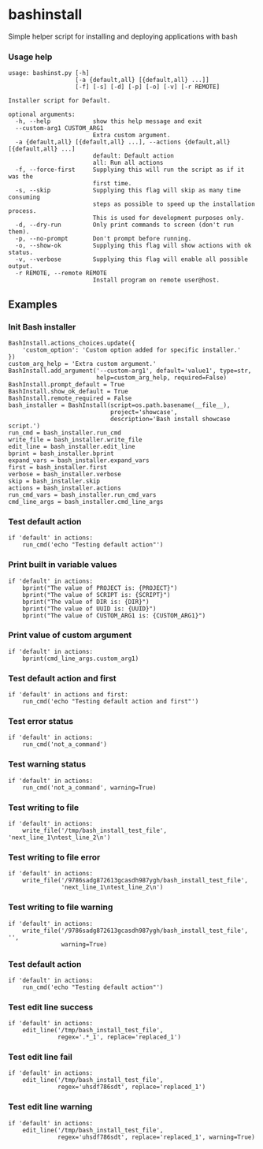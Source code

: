 # bashinstall
Simple helper script for installing and deploying applications with bash

### Usage help

```
usage: bashinst.py [-h]
                   [-a {default,all} [{default,all} ...]]
                   [-f] [-s] [-d] [-p] [-o] [-v] [-r REMOTE]

Installer script for Default.

optional arguments:
  -h, --help            show this help message and exit
  --custom-arg1 CUSTOM_ARG1
                        Extra custom argument.
  -a {default,all} [{default,all} ...], --actions {default,all} [{default,all} ...]
                        default: Default action
                        all: Run all actions
  -f, --force-first     Supplying this will run the script as if it was the 
                        first time.
  -s, --skip            Supplying this flag will skip as many time consuming 
                        steps as possible to speed up the installation process.
                        This is used for development purposes only.
  -d, --dry-run         Only print commands to screen (don't run them).
  -p, --no-prompt       Don't prompt before running.
  -o, --show-ok         Supplying this flag will show actions with ok status.
  -v, --verbose         Supplying this flag will enable all possible output.
  -r REMOTE, --remote REMOTE
                        Install program on remote user@host.
```

## Examples

### Init Bash installer
```
BashInstall.actions_choices.update({
    'custom_option': 'Custom option added for specific installer.'
})
custom_arg_help = 'Extra custom argument.'
BashInstall.add_argument('--custom-arg1', default='value1', type=str,
                         help=custom_arg_help, required=False)
BashInstall.prompt_default = True
BashInstall.show_ok_default = True
BashInstall.remote_required = False
bash_installer = BashInstall(script=os.path.basename(__file__),
                             project='showcase',
                             description='Bash install showcase script.')
run_cmd = bash_installer.run_cmd
write_file = bash_installer.write_file
edit_line = bash_installer.edit_line
bprint = bash_installer.bprint
expand_vars = bash_installer.expand_vars
first = bash_installer.first
verbose = bash_installer.verbose
skip = bash_installer.skip
actions = bash_installer.actions
run_cmd_vars = bash_installer.run_cmd_vars
cmd_line_args = bash_installer.cmd_line_args
```

### Test default action
```
if 'default' in actions:
    run_cmd('echo "Testing default action"')
```

### Print built in variable values
```
if 'default' in actions:
    bprint("The value of PROJECT is: {PROJECT}")
    bprint("The value of SCRIPT is: {SCRIPT}")
    bprint("The value of DIR is: {DIR}")
    bprint("The value of UUID is: {UUID}")
    bprint("The value of CUSTOM_ARG1 is: {CUSTOM_ARG1}")
```

### Print value of custom argument
```
if 'default' in actions:
    bprint(cmd_line_args.custom_arg1)
```

### Test default action and first
```
if 'default' in actions and first:
    run_cmd('echo "Testing default action and first"')
```

### Test error status
```
if 'default' in actions:
    run_cmd('not_a_command')
```

### Test warning status
```
if 'default' in actions:
    run_cmd('not_a_command', warning=True)
```

### Test writing to file
```
if 'default' in actions:
    write_file('/tmp/bash_install_test_file', 'next_line_1\ntest_line_2\n')
```

### Test writing to file error
```
if 'default' in actions:
    write_file('/9786sadg872613gcasdh987ygh/bash_install_test_file',
               'next_line_1\ntest_line_2\n')
```

### Test writing to file warning
```
if 'default' in actions:
    write_file('/9786sadg872613gcasdh987ygh/bash_install_test_file', '',
               warning=True)
```

### Test default action
```
if 'default' in actions:
    run_cmd('echo "Testing default action"')
```

### Test edit line success
```
if 'default' in actions:
    edit_line('/tmp/bash_install_test_file', 
              regex='.*_1', replace='replaced_1')
```

### Test edit line fail
```
if 'default' in actions:
    edit_line('/tmp/bash_install_test_file',
              regex='uhsdf786sdt', replace='replaced_1')
```

### Test edit line warning
```
if 'default' in actions:
    edit_line('/tmp/bash_install_test_file',
              regex='uhsdf786sdt', replace='replaced_1', warning=True)
```
